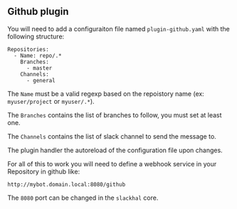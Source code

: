 ## Github plugin

You will need to add a configuraiton file named `plugin-github.yaml` with the following structure:

```
Repositories:
  - Name: repo/.*
    Branches:
      - master
    Channels:
      - general
```

The `Name` must be a valid regexp based on the repoistory name (ex: `myuser/project` or `myuser/.*`).

The `Branches` contains the list of branches to follow, you must set at least one.

The `Channels` contains the list of slack channel to send the message to.

The plugin handler the autoreload of the configuration file upon changes.

For all of this to work you will need to define a webhook service in your Repository in github like:

```
http://mybot.domain.local:8080/github
```

The `8080` port can be changed in the `slackhal` core.
